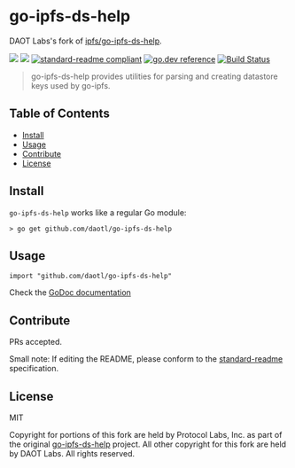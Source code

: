 # go-ipfs-ds-help

DAOT Labs's fork of [ipfs/go-ipfs-ds-help](https://github.com/ipfs/go-ipfs-ds-help).

[![](https://img.shields.io/badge/made%20by-Protocol%20Labs-blue.svg?style=flat-square)](http://ipn.io)
[![](https://img.shields.io/badge/project-DAOT%20Labs-red.svg?style=flat-square)](http://github.com/daotl)
[![standard-readme compliant](https://img.shields.io/badge/standard--readme-OK-green.svg?style=flat-square)](https://github.com/RichardLitt/standard-readme)
[![go.dev reference](https://img.shields.io/badge/go.dev-reference-007d9c?logo=go&logoColor=white&style=flat-square)](https://pkg.go.dev/github.com/daotl/go-ipfs-ds-help)
[![Build Status](https://travis-ci.org/daotl/go-ipfs-ds-help.svg?branch=master)](https://travis-ci.org/daotl/go-ipfs-ds-help)

> go-ipfs-ds-help provides utilities for parsing and creating datastore keys used by go-ipfs.

## Table of Contents

- [Install](#install)
- [Usage](#usage)
- [Contribute](#contribute)
- [License](#license)

## Install

`go-ipfs-ds-help` works like a regular Go module:

```
> go get github.com/daotl/go-ipfs-ds-help
```

## Usage

```
import "github.com/daotl/go-ipfs-ds-help"
```

Check the [GoDoc documentation](https://pkg.go.dev/github.com/daotl/go-ipfs-ds-help)

## Contribute

PRs accepted.

Small note: If editing the README, please conform to the [standard-readme](https://github.com/RichardLitt/standard-readme) specification.

## License

MIT

Copyright for portions of this fork are held by Protocol Labs, Inc. as part of the original
[go-ipfs-ds-help](https://github.com/ipfs/go-ipfs-ds-help) project. All other copyright for
this fork are held by DAOT Labs. All rights reserved.

